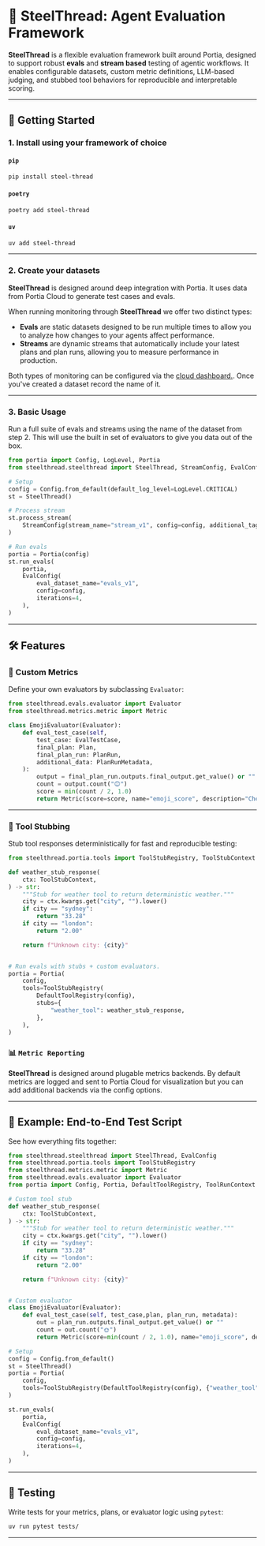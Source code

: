 # 🧵 SteelThread: Agent Evaluation Framework

**SteelThread** is a flexible evaluation framework built around Portia, designed to support robust **evals** and **stream based** testing of agentic workflows. It enables configurable datasets, custom metric definitions, LLM-based judging, and stubbed tool behaviors for reproducible and interpretable scoring.

---

## 🚀 Getting Started

### 1. **Install using your framework of choice**

#### `pip`
```bash
pip install steel-thread
```
#### `poetry`
```bash
poetry add steel-thread
```
#### `uv`
```bash
uv add steel-thread
```

---

### 2. **Create your datasets**

**SteelThread** is designed around deep integration with Portia. It uses data from Portia Cloud to generate test cases and evals. 

When running monitoring through **SteelThread** we offer two distinct types:

- **Evals** are static datasets designed to be run multiple times to allow you to analyze how changes to your agents affect performance.
- **Streams** are dynamic streams that automatically include your latest plans and plan runs, allowing you to measure performance in production.

Both types of monitoring can be configured via the [cloud dashboard.](https://app.portialabs.ai/dashboard/monitoring). Once you've created a dataset record the name of it.

---

### 3. **Basic Usage**

Run a full suite of evals and streams using the name of the dataset from step 2. This will use the built in set of evaluators to give you data out of the box.

```python
from portia import Config, LogLevel, Portia
from steelthread.steelthread import SteelThread, StreamConfig, EvalConfig

# Setup
config = Config.from_default(default_log_level=LogLevel.CRITICAL)
st = SteelThread()

# Process stream
st.process_stream(
    StreamConfig(stream_name="stream_v1", config=config, additional_tags={"feeling": "neutral"})
)

# Run evals
portia = Portia(config)
st.run_evals(
    portia,
    EvalConfig(
        eval_dataset_name="evals_v1",
        config=config,
        iterations=4,
    ),
)
```

---

## 🛠️ Features

### 🧪 Custom Metrics
Define your own evaluators by subclassing `Evaluator`:

```python
from steelthread.evals.evaluator import Evaluator
from steelthread.metrics.metric import Metric

class EmojiEvaluator(Evaluator):
    def eval_test_case(self,  
        test_case: EvalTestCase,
        final_plan: Plan,
        final_plan_run: PlanRun,
        additional_data: PlanRunMetadata, 
    ):
        output = final_plan_run.outputs.final_output.get_value() or ""
        count = output.count("😊")
        score = min(count / 2, 1.0)
        return Metric(score=score, name="emoji_score", description="Checks for emoji use")
```

---

### 🧩 Tool Stubbing

Stub tool responses deterministically for fast and reproducible testing:

```python
from steelthread.portia.tools import ToolStubRegistry, ToolStubContext

def weather_stub_response(
    ctx: ToolStubContext,
) -> str:
    """Stub for weather tool to return deterministic weather."""
    city = ctx.kwargs.get("city", "").lower()
    if city == "sydney":
        return "33.28"
    if city == "london":
        return "2.00"

    return f"Unknown city: {city}"


# Run evals with stubs + custom evaluators.
portia = Portia(
    config,
    tools=ToolStubRegistry(
        DefaultToolRegistry(config),
        stubs={
            "weather_tool": weather_stub_response,
        },
    ),
)
```

### 📊 `Metric Reporting`

**SteelThread** is designed around plugable metrics backends. By default metrics are logged and sent to Portia Cloud for visualization but you can add additional backends via the config options.


---

## 🧪 Example: End-to-End Test Script

See how everything fits together:

```python
from steelthread.steelthread import SteelThread, EvalConfig
from steelthread.portia.tools import ToolStubRegistry
from steelthread.metrics.metric import Metric
from steelthread.evals.evaluator import Evaluator
from portia import Config, Portia, DefaultToolRegistry, ToolRunContext

# Custom tool stub
def weather_stub_response(
    ctx: ToolStubContext,
) -> str:
    """Stub for weather tool to return deterministic weather."""
    city = ctx.kwargs.get("city", "").lower()
    if city == "sydney":
        return "33.28"
    if city == "london":
        return "2.00"

    return f"Unknown city: {city}"


# Custom evaluator
class EmojiEvaluator(Evaluator):
    def eval_test_case(self, test_case,plan, plan_run, metadata):
        out = plan_run.outputs.final_output.get_value() or ""
        count = out.count("🌞")
        return Metric(score=min(count / 2, 1.0), name="emoji_score", description="Emoji usage")

# Setup
config = Config.from_default()
st = SteelThread()
portia = Portia(
    config,
    tools=ToolStubRegistry(DefaultToolRegistry(config), {"weather_tool": weather_stub_response})
)

st.run_evals(
    portia,
    EvalConfig(
        eval_dataset_name="evals_v1",
        config=config,
        iterations=4,
    ),
)
```

---

## 🧪 Testing

Write tests for your metrics, plans, or evaluator logic using `pytest`:

```bash
uv run pytest tests/
```

---
